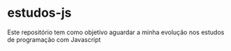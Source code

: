 # estudos-js
Este repositório tem como objetivo aguardar a minha evolução nos estudos de programação com Javascript

